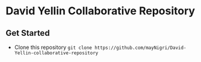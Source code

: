 # David Yellin Collaborative Repository

## Get Started
- Clone this repository `git clone https://github.com/mayNigri/David-Yellin-collaborative-repository`
